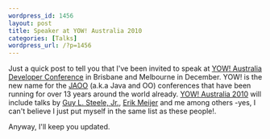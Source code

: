 ```yaml
--- 
wordpress_id: 1456
layout: post
title: Speaker at YOW! Australia 2010
categories: [Talks]
wordpress_url: /?p=1456
---
```

Just a quick post to tell you that I've been invited to speak at <a href="http://www.yowconference.com.au/">YOW! Australia Developer Conference</a> in Brisbane and Melbourne in December. YOW! is the new name for the <a href="http://jaoo.dk/">JAOO</a> (a.k.a Java and OO) conferences that have been running for over 13 years around the world already. <a href="http://www.yowconference.com.au/">YOW! Australia 2010</a> will include talks by <a href="http://www.yowconference.com.au/brisbane/speakers/details.html?speakerId=1616">Guy L. Steele, Jr.</a>, <a href="http://www.yowconference.com.au/brisbane/speakers/details.html?speakerId=1635">Erik Meijer</a> and me among others -yes, I can't believe I just put myself in the same list as these people!.

Anyway, I'll keep you updated.
